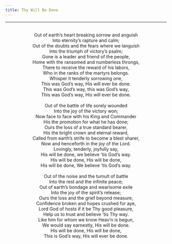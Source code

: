 ```yaml
---
title: Thy Will Be Done
---
```


---
<center>
<br/>
Out of earth’s heart breaking sorrow and anguish<br/>
Into eternity’s rapture and calm;<br/>
Out of the doubts and the fears where we languish<br/>
Into the triumph of victory’s psalm;<br/>
Gone is a leader and friend of the people,<br/>
Home with the ransomed and numberless throngs,<br/>
There to receive the reward of his labors,<br/>
Who in the ranks of the martyrs belongs.<br/>
Whisper it tenderly sorrowing one,<br/>
This was God’s way, His will ever be done.<br/>
This was God’s way, this was God’s way,<br/>
This was God’s way, His will ever be done.<br/>
<br/>
Out of the battle of life sorely wounded<br/>
Into the joy of the victory won;<br/>
Now face to face with his King and Commander<br/>
His the promotion for what he has done;<br/>
Ours the loss of a true standard bearer,<br/>
His the bright crown and eternal reward,<br/>
Called from earth’s strife to become a blest sharer,<br/>
Now and henceforth in the joy of the Lord.<br/>
Lovingly, tenderly, joyfully say,<br/>
His will be done, we believe ’tis God’s way.<br/>
His will be done, His will be done,<br/>
His will be done, We believe ’tis God’s way.<br/>
<br/>
Out of the noise and the tumult of battle<br/>
Into the rest and the infinite peace;<br/>
Out of earth’s bondage and wearisome exile<br/>
Into the joy of the spirit’s release;<br/>
Ours the loss and the grief beyond measure,<br/>
Confidence broken and hopes crushed for aye,<br/>
Lord God of hosts if it be Thy good pleasure,<br/>
Help us to trust and believe ’tis Thy way.<br/>
Like him for whom we know Heav’n is begun,<br/>
We would say earnestly, His will be done.<br/>
His will be done, His will be done,<br/>
This is God’s way, His will ever be done.<br/>

</center>